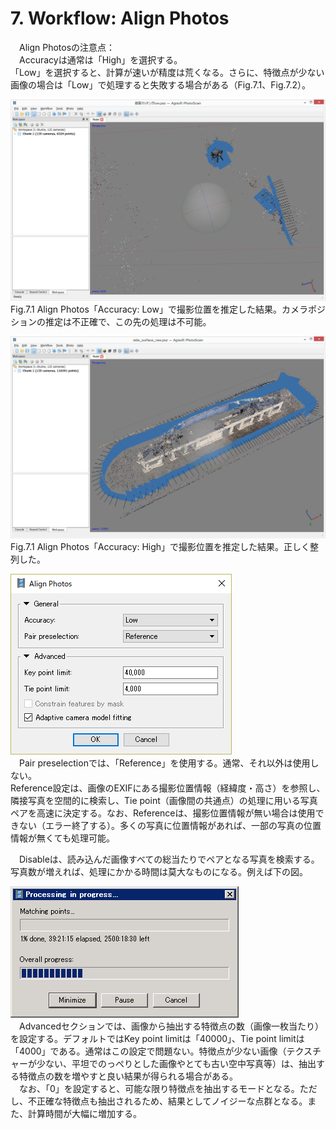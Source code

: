 # 7. Workflow: Align Photos
　Align Photosの注意点：  
　Accuracyは通常は「High」を選択する。  
「Low」を選択すると、計算が速いが精度は荒くなる。さらに、特徴点が少ない画像の場合は「Low」で処理すると失敗する場合がある（Fig.7.1、Fig.7.2）。

![img](./pic/1.png)  
Fig.7.1 Align Photos「Accuracy: Low」で撮影位置を推定した結果。カメラポジションの推定は不正確で、この先の処理は不可能。

![img](./pic/2.png)  
Fig.7.1 Align Photos「Accuracy: High」で撮影位置を推定した結果。正しく整列した。

![img](./pic/3.png)  
　Pair preselectionでは、「Reference」を使用する。通常、それ以外は使用しない。  
Reference設定は、画像のEXIFにある撮影位置情報（経緯度・高さ）を参照し、隣接写真を空間的に検索し、Tie point（画像間の共通点）の処理に用いる写真ペアを高速に決定する。なお、Referenceは、撮影位置情報が無い場合は使用できない（エラー終了する）。多くの写真に位置情報があれば、一部の写真の位置情報が無くても処理可能。  

　Disableは、読み込んだ画像すべての総当たりでペアとなる写真を検索する。写真数が増えれば、処理にかかる時間は莫大なものになる。例えば下の図。

![img](./pic/4.png)  
　Advancedセクションでは、画像から抽出する特徴点の数（画像一枚当たり）を設定する。デフォルトではKey point limitは「40000」、Tie point limitは「4000」である。通常はこの設定で問題ない。特徴点が少ない画像（テクスチャーが少ない、平坦でのっぺりとした画像やとても古い空中写真等）は、抽出する特徴点の数を増やすと良い結果が得られる場合がある。  
　なお、「0」を設定すると、可能な限り特徴点を抽出するモードとなる。ただし、不正確な特徴点も抽出されるため、結果としてノイジーな点群となる。また、計算時間が大幅に増加する。
